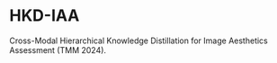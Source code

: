 # HKD-IAA
Cross-Modal Hierarchical Knowledge Distillation for Image Aesthetics Assessment (TMM 2024).




